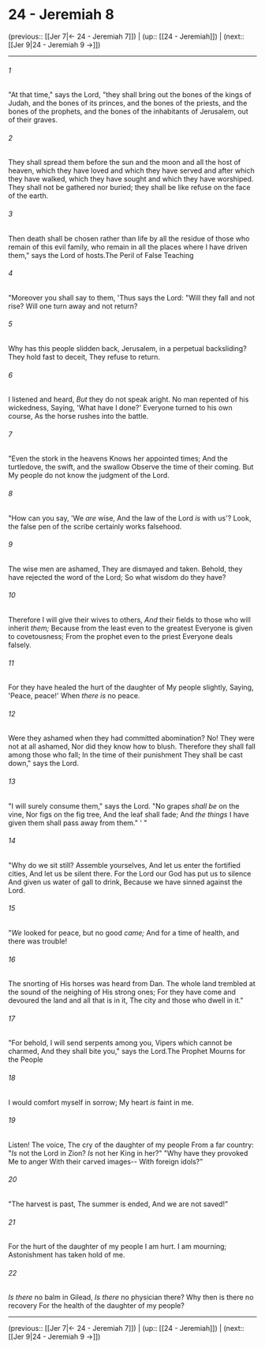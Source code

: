 # 24 - Jeremiah 8

(previous:: [[Jer 7|← 24 - Jeremiah 7]]) | (up:: [[24 - Jeremiah]]) | (next:: [[Jer 9|24 - Jeremiah 9 →]])

***


###### 1 
"At that time," says the Lord, "they shall bring out the bones of the kings of Judah, and the bones of its princes, and the bones of the priests, and the bones of the prophets, and the bones of the inhabitants of Jerusalem, out of their graves. 

###### 2 
They shall spread them before the sun and the moon and all the host of heaven, which they have loved and which they have served and after which they have walked, which they have sought and which they have worshiped. They shall not be gathered nor buried; they shall be like refuse on the face of the earth. 

###### 3 
Then death shall be chosen rather than life by all the residue of those who remain of this evil family, who remain in all the places where I have driven them," says the Lord of hosts.The Peril of False Teaching 

###### 4 
"Moreover you shall say to them, 'Thus says the Lord: "Will they fall and not rise? Will one turn away and not return? 

###### 5 
Why has this people slidden back, Jerusalem, in a perpetual backsliding? They hold fast to deceit, They refuse to return. 

###### 6 
I listened and heard, _But_ they do not speak aright. No man repented of his wickedness, Saying, 'What have I done?' Everyone turned to his own course, As the horse rushes into the battle. 

###### 7 
"Even the stork in the heavens Knows her appointed times; And the turtledove, the swift, and the swallow Observe the time of their coming. But My people do not know the judgment of the Lord. 

###### 8 
"How can you say, 'We _are_ wise, And the law of the Lord _is_ with us'? Look, the false pen of the scribe certainly works falsehood. 

###### 9 
The wise men are ashamed, They are dismayed and taken. Behold, they have rejected the word of the Lord; So what wisdom do they have? 

###### 10 
Therefore I will give their wives to others, _And_ their fields to those who will inherit _them;_ Because from the least even to the greatest Everyone is given to covetousness; From the prophet even to the priest Everyone deals falsely. 

###### 11 
For they have healed the hurt of the daughter of My people slightly, Saying, 'Peace, peace!' When _there is_ no peace. 

###### 12 
Were they ashamed when they had committed abomination? No! They were not at all ashamed, Nor did they know how to blush. Therefore they shall fall among those who fall; In the time of their punishment They shall be cast down," says the Lord. 

###### 13 
"I will surely consume them," says the Lord. "No grapes _shall be_ on the vine, Nor figs on the fig tree, And the leaf shall fade; And _the things_ I have given them shall pass away from them." ' " 

###### 14 
"Why do we sit still? Assemble yourselves, And let us enter the fortified cities, And let us be silent there. For the Lord our God has put us to silence And given us water of gall to drink, Because we have sinned against the Lord. 

###### 15 
"_We_ looked for peace, but no good _came;_ And for a time of health, and there was trouble! 

###### 16 
The snorting of His horses was heard from Dan. The whole land trembled at the sound of the neighing of His strong ones; For they have come and devoured the land and all that is in it, The city and those who dwell in it." 

###### 17 
"For behold, I will send serpents among you, Vipers which cannot be charmed, And they shall bite you," says the Lord.The Prophet Mourns for the People 

###### 18 
I would comfort myself in sorrow; My heart _is_ faint in me. 

###### 19 
Listen! The voice, The cry of the daughter of my people From a far country: "_Is_ not the Lord in Zion? _Is_ not her King in her?" "Why have they provoked Me to anger With their carved images-- With foreign idols?" 

###### 20 
"The harvest is past, The summer is ended, And we are not saved!" 

###### 21 
For the hurt of the daughter of my people I am hurt. I am mourning; Astonishment has taken hold of me. 

###### 22 
_Is there_ no balm in Gilead, _Is there_ no physician there? Why then is there no recovery For the health of the daughter of my people?

***

(previous:: [[Jer 7|← 24 - Jeremiah 7]]) | (up:: [[24 - Jeremiah]]) | (next:: [[Jer 9|24 - Jeremiah 9 →]])
